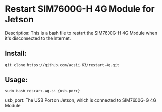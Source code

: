 # Restart SIM7600G-H 4G Module for Jetson
Description: This is a bash file to restart the SIM7600G-H 4G Module when it's disconnected to the Internet.
## Install:
```
git clone https://github.com/acsii-63/restart-4g.git
```
## Usage:
```
sudo bash restart-4g.sh {usb-port}
```
usb_port: The USB Port on Jetson, which is connected to SIM7600G-G 4G Module
